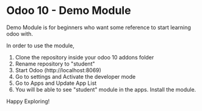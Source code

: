 # Odoo 10 - Demo Module

Demo Module is for beginners who want some reference to start learning odoo with.

In order to use the module,

1. Clone the repository inside your odoo 10 addons folder
2. Rename repository to "student"
3. Start Odoo (http://localhost:8069)
4. Go to settings and Activate the developer mode
5. Go to Apps and Update App List
6. You will be able to see "student" module in the apps. Install the module.

Happy Exploring!
